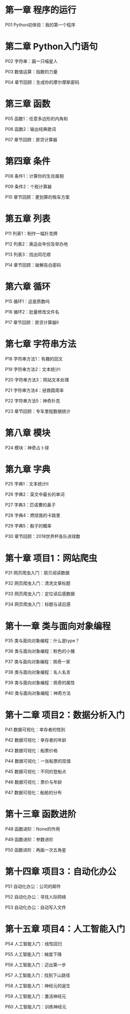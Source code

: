 # 第一章 程序的运行

  P01 Python初体验：我的第一个程序

 

# 第二章 Python入门语句

  P02 字符串：画一只喵星人

  P03 数值运算：指数的力量

  P04 章节回顾：生成你的摩尔摩斯密码

 

# 第三章 函数

  P05 函数1：任意多边形的内角和

  P06 函数2：输出经典歌词

  P07 章节回顾：房贷计算器

 

# 第四章 条件

  P08 条件1：计算你的生肖属相

  P09 条件2：个税计算器

  P10 章节回顾：更划算的租车方案

 

# 第五章 列表

  P11 列表1：制作一幅扑克牌

  P12 列表2：奥运会年份及举办地

  P13 列表3：找出同花顺

  P14 章节回顾：破解告白密码

 

# 第六章 循环

  P15 循环1：这是质数吗

  P16 循环2：批量修改文件名

  P17 章节回顾：房贷计算器II

 

# 第七章 字符串方法

  P18 字符串方法1：有趣的回文

  P19 字符串方法2：文本统计I

  P20 字符串方法3：网站文本处理

  P21 字符串方法4：拯救圆周率

  P22 字符串方法5：神奇扑克

  P23 章节回顾：专车里程数据统计

 

# 第八章 模块

  P24 模块：神奇占卜球

 

# 第九章 字典

  P25 字典1：文本统计II

  P26 字典2：英文中最长的单词

  P27 字典3：匹诺曹的鼻子

  P28 字典4：燃烧我的卡路里

  P29 字典5：骰子的概率

  P30 章节回顾：2018世界杯各队进球数

 

# 第十章 项目1：网站爬虫

  P31 网页爬虫入门：扇贝阅读数据

  P32 网页爬虫入门：清洗文章标题

  P33 网页爬虫入门：定位读后感数据

  P34 网页爬虫入门：标题与读后感

 

# 第十一章 类与面向对象编程

  P35 类与面向对象编程：什么是type？

  P36 类与面向对象编程：粉色的小猪

  P37 类与面向对象编程：佩奇一家

  P38 类与面向对象编程：名人名言

  P39 类与面向对象编程：佩奇的属性

  P40 类与面向对象编程：神奇方法

 

# 第十二章 项目2：数据分析入门

  P41 数据可视化：幸存者的性别

  P42 数据可视化：幸存者的年龄

  P43 数据可视化：船票价格

  P44 数据可视化：一张船票的现值

  P45 数据可视化：不同的登船点

  P46 数据可视化：票价与年龄

  P47 数据可视化：船舱的分布

 

# 第十三章 函数进阶

  P48  函数进阶：None的作用

  P49  函数进阶：参数进阶

  P50  函数进阶：再画一次五角星

 

# 第十四章 项目3：自动化办公

  P51  自动化办公：公司的邮件

  P52  自动化办公：寻找人际网络

  P53  自动化办公：自动写入文件

 

# 第十五章 项目4：人工智能入门

  P54  人工智能入门：线性回归

  P55  人工智能入门：梯度下降

  P56  人工智能入门：迈出第一步

  P57  人工智能入门：找到下山路径

  P58  人工智能入门：神经元的诞生

  P59  人工智能入门：激活神经元

  P60  人工智能入门：训练神经元
